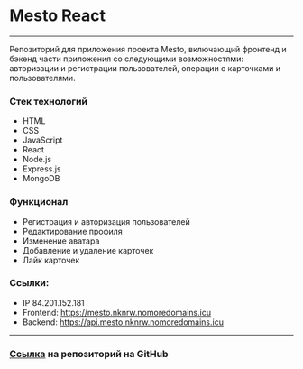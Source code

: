 # Mesto React
____
Репозиторий для приложения проекта Mesto, включающий фронтенд и бэкенд части приложения со следующими возможностями: авторизации и регистрации пользователей, операции с карточками и пользователями.

### Стек технологий
- HTML
- CSS
- JavaScript
- React
- Node.js
- Express.js
- MongoDB

### Функционал
- Регистрация и авторизация пользователей
- Редактирование профиля
- Изменение аватара
- Добавление и удаление карточек
- Лайк карточек
 
### Ссылки:
- IP 84.201.152.181
- Frontend: https://mesto.nknrw.nomoredomains.icu
- Backend: https://api.mesto.nknrw.nomoredomains.icu
____
### [Ссылка](https://github.com/nknrw/react-mesto-api-full) на репозиторий на GitHub